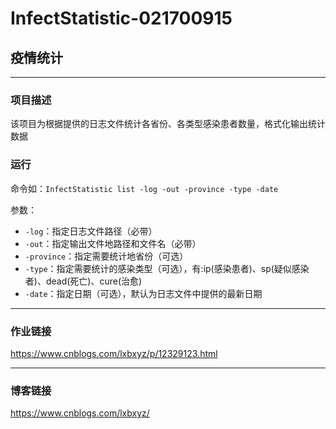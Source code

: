 # InfectStatistic-021700915

## 疫情统计

------

### 项目描述

该项目为根据提供的日志文件统计各省份、各类型感染患者数量，格式化输出统计数据

### 运行

命令如：`InfectStatistic list -log -out -province -type -date`

参数：

- `-log`：指定日志文件路径（必带）
- `-out`：指定输出文件地路径和文件名（必带）
- `-province`：指定需要统计地省份（可选）
- `-type`：指定需要统计的感染类型（可选），有:ip(感染患者)、sp(疑似感染者)、dead(死亡)、cure(治愈)
- `-date`：指定日期（可选），默认为日志文件中提供的最新日期

------

### 作业链接

https://www.cnblogs.com/lxbxyz/p/12329123.html

------

### 博客链接

https://www.cnblogs.com/lxbxyz/
